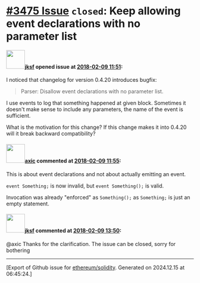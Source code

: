 # [\#3475 Issue](https://github.com/ethereum/solidity/issues/3475) `closed`: Keep allowing event declarations with no parameter list

#### <img src="https://avatars.githubusercontent.com/u/3219720?v=4" width="50">[jksf](https://github.com/jksf) opened issue at [2018-02-09 11:51](https://github.com/ethereum/solidity/issues/3475):

I noticed that changelog for version 0.4.20 introduces bugfix:
> Parser: Disallow event declarations with no parameter list.

I use events to log that something happened at given block. Sometimes it doesn't make sense to include any parameters, the name of the event is sufficient.

What is the motivation for this change? If this change makes it into 0.4.20 will it break backward compatibility?

#### <img src="https://avatars.githubusercontent.com/u/20340?v=4" width="50">[axic](https://github.com/axic) commented at [2018-02-09 11:55](https://github.com/ethereum/solidity/issues/3475#issuecomment-364414334):

This is about event declarations and not about actually emitting an event.

`event Something;` is now invalid, but `event Something();` is valid.

Invocation was already "enforced" as `Something();` as `Something;` is just an empty statement.

#### <img src="https://avatars.githubusercontent.com/u/3219720?v=4" width="50">[jksf](https://github.com/jksf) commented at [2018-02-09 13:50](https://github.com/ethereum/solidity/issues/3475#issuecomment-364438628):

@axic Thanks for the clarification. The issue can be closed, sorry for bothering


-------------------------------------------------------------------------------



[Export of Github issue for [ethereum/solidity](https://github.com/ethereum/solidity). Generated on 2024.12.15 at 06:45:24.]
